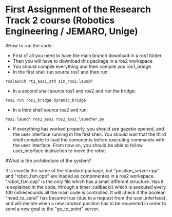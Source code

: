 # First Assignment of the Research Track 2 course (Robotics Engineering / JEMARO, Unige)

#How to run the code:
- First of all you need to have the main branch download in a ros1 folder.
- Then you will have to download this package in a ros2 workspace
- You should compile everything and then compile you ros1_bridge
- In the first shell run source ros1 and then run:
```
roslaunch rt2_ass1_std sim_ros2.launch
```
- In a second shell source ros1 and ros2 and run the bridge:
```
ros2 run ros1_bridge dynamic_bridge
```
- In a third shell source ros2 and run:
```
ros2 launch ros2_ass1 ros2_ass1_launcher.py
```
- If everything has worked properly, you should see gazebo opened, and the user interface running in the first shell.
You should wait that the third shell complete to load the comonents before executing commands with the user interface.
From now on, you should be able to follow user_interface instruction to move the robot

#What is the architecture of the system?

It is exactly the same of the standard package, but "position_server.cpp" and "robot_fsm.cpp" are loaded as componentes in a ros2 workspace.
"robot_fsm.cpp" is the only file which has a small different structure. Has it is explained in the code, through a timer_callback() which is executed every 100 millieseconds all the main code is controlled. It will check if the boolean "need_to_send" has became true (due to a request from the user_interface), and will decide when a new random position has to be requested in order to send a new goal to the "go_to_point" server. 



